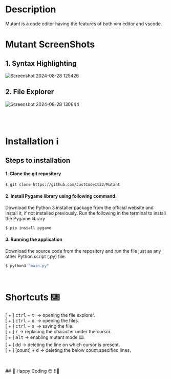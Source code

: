 # Description
Mutant is a code editor having the features of both vim editor and vscode.
<br/>


# Mutant ScreenShots
## 1. Syntax Highlighting
![Screenshot 2024-08-28 125426](https://github.com/user-attachments/assets/6c312fcf-94f6-4ad2-806e-f7f74b4f6d1a)

## 2. File Explorer
![Screenshot 2024-08-28 130644](https://github.com/user-attachments/assets/0467dbc5-ddde-40b0-a5b7-a416ad4ea284)

<br>
<br>



# Installation ℹ️
## Steps to installation

#### 1. Clone the git repository
```sh
$ git clone https://github.com/JustCodeIt22/Mutant
```

#### 2. Install Pygame library using following command.
Download the Python 3 installer package from the official website and install it, if not installed previously.
Run the following in the terminal to install the Pygame library
```sh
$ pip install pygame
```

#### 3. Running the application
Download the source code from the repository and run the file just as any other Python script (.py) file.
```sh
$ python3 "main.py"
```
<br>

# Shortcuts ⌨️
[ + ] <kbd>ctrl</kbd> + <kbd> t </kbd> -> opening the file explorer.<br>
[ + ] <kbd>ctrl</kbd> + <kbd> o </kbd> -> opening the files.<br>
[ + ] <kbd>ctrl</kbd> + <kbd> s </kbd> -> saving the file.<br>
[ + ] <kbd>r</kbd> -> replacing the character under the cursor.<br>
[ + ] <kbd>alt</kbd> -> enabling mutant mode ⌨️.<br>
[ + ] <kbd>dd</kbd> -> deleting the line on which cursor is present.<br>
[ + ] [count] + <kbd>d</kbd> -> deleting the below count specified lines.<br>

<br>
<br>
## 🎉 Happy Coding 😊 !!🎉
